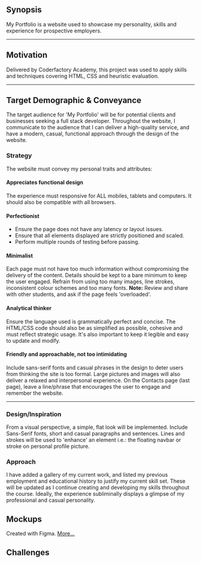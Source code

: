 ## Synopsis
My Portfolio is a website used to showcase my personality, skills and experience for prospective employers.

- - - -

## Motivation
Delivered by Coderfactory Academy, this project was used to apply skills and techniques covering HTML, CSS and heuristic evaluation.

- - - -

## Target Demographic & Conveyance
The target audience for 'My Portfolio' will be for potential clients and businesses seeking a full stack developer. Throughout the website, I communicate to the audience that I can deliver a high-quality service, and have a modern, casual, functional approach through the design of the website.

### Strategy ###
The website must convey my personal traits and attributes:

#### Appreciates functional design ####
The experience must responsive for ALL mobiles, tablets and computers. It should also be compatible with all browsers.

#### Perfectionist ####
* Ensure the page does not have any latency or layout issues.
* Ensure that all elements displayed are strictly positioned and scaled.
* Perform multiple rounds of testing before passing.

#### Minimalist ####
Each page must not have too much information without compromising the delivery of the content. Details should be kept to a bare minimum to keep the user engaged. Refrain from using too many images, line strokes, inconsistent colour schemes and too many fonts.
**Note:** Review and share with other students, and ask if the page feels 'overloaded'.

#### Analytical thinker ####
Ensure the language used is grammatically perfect and concise. The HTML/CSS code should also be as simplified as possible, cohesive and must reflect strategic usage. It's also important to keep it legible and easy to update and modify.

#### Friendly and approachable, not too intimidating ####
Include sans-serif fonts and casual phrases in the design to deter users from thinking the site is too formal. Large pictures and images will also deliver a relaxed and interpersonal experience. On the Contacts page (last page), leave a line/phrase that encourages the user to engage and remember the website.

- - - -

### Design/Inspiration ###
From a visual perspective, a simple, flat look will be implemented. Include Sans-Serif fonts, short and casual paragraphs and sentences. Lines and strokes will be used to 'enhance' an element i.e.: the floating navbar or stroke on personal profile picture.

### Approach ###
I have added a gallery of my current work, and listed my previous employment and educational history to justify my current skill set. These will be updated as I continue creating and developing my skills throughout the course.
Ideally, the experience subliminally displays a glimpse of my professional and casual personality.

## Mockups
Created with Figma. [More...](https://www.figma.com/file/Shpy9LmoapwLieKblyRAZdna/Slack-Submission)


## Challenges
